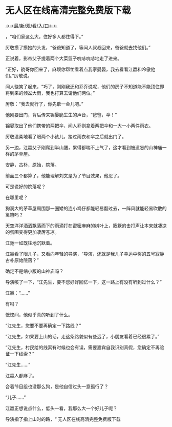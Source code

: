 # 无人区在线高清完整免费版下载

<a href="https://m8k3.cc">→→最/新/观/看/入/口←←</a>

，“咱们家这么大，住好多人都住得下。”

厉敬摸了摸她的头发，“爸爸知道了，等闻人叔叔回来，爸爸就去找他们。”

正说着，影帝父子提着两个大菜篮子吭哧吭哧地走了进来。

“正好，骁哥你回来了，麻烦你帮忙看着点我家晏晏，我去看看江嬴和冷傲他们。”厉敬说。

闻人骁笑了起来，“巧了，刚刚我还和乔乔说呢，他们的房子不知道能不能顶住即将到来的倾盆大雨，我也打算去请他们两位。”

厉敬：“我去就行了，你先歇一会儿吧。”

他刚要出门，背后传来锦晏脆生生的声音，“爸爸，伞！”

锦晏取出了他们携带的两把伞，闻人乔则拿着两把伞和一大一小两件雨衣。

厉敬温柔地看了眼两个小孩儿，接过雨衣和伞之后就出门了。

另一边，江嬴父子刚爬到半山腰，累得都喘不上气了，这才看到被遗忘的山神庙一样的茅草屋。

安静，古朴，原始，院落。

前面三个都算了，他能理解刘文是为了节目效果，他忍了。

可是说好的院落呢？

在哪里呢？

狗洞大的茅草屋周围那一圈矮的连小鸡仔都能轻易翻过去，一阵风就能轻易吹散的篱笆吗？

天空洋洋洒洒飘落而下的雨滴打在密密麻麻的树叶上，簌簌的击打声让本来就凄凉的氛围变得更加凄厉苍凉。

江驰一如既往地沉默着。

江嬴看了眼儿子，又看向年轻的导演，“导演，还就是我儿子幸运中奖的五号寂静古朴原始院落？”

确定不是缩小版的山神庙吗？

导演咳了一下，“江先生，要不您好好回忆一下，这一路上有没有听到过什么？”

江嬴：“……”

有吗？

恍惚间，他似乎真的听到了什么。

“江先生，您要不要再确定一下路线？”

“江先生，如果要上山的话，走这条路貌似有些远了，小朋友看着已经很累了。”

“江先生，村民给的线索有时候也会有误，需要嘉宾自我识别真假，您确定不再验证一下线索？”

“江先生……”

江嬴人都麻了。

合着节目组也没那么狗，是他自信过头一意孤行了？

“儿子……”

江嬴正想说点什么，低头一看，我那么大一个好儿子呢？

导演指了指上山时的路，“
无人区在线高清完整免费版下载
